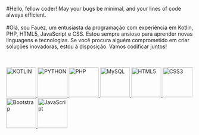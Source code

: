 #Hello, fellow coder! May your bugs be minimal, and your lines of code always efficient.<br><br>
#Olá, sou Fauez, um entusiasta da programação com experiência em Kotlin, PHP, HTML5, JavaScript e CSS. Estou sempre ansioso para aprender novas linguagens e tecnologias. Se você procura alguém comprometido em criar soluções inovadoras, estou à disposição. Vamos codificar juntos!
<!--
<div align="center">
  <img height="180em" src="https://github-readme-stats.vercel.app/api?username=fauez&show_icons=true&theme=tokyonight&include_all_commits=true&count_private=true"/>

  <img height="180em" src="https://github-readme-stats.vercel.app/api/top-langs/?username=fauez&layout=compact&langs_count=6&theme=tokyonight" width="313"/>
</div>
-->
<br>
<br>

<table>
  <a href="https://github.com/leehxd">
   <img src="https://img.icons8.com/color/2x/kotlin.png" width="80" alt="KOTLIN">
   <img src="https://img.icons8.com/color/2x/python.png" width="80" alt="PYTHON">
   <img src="https://img.icons8.com/color/2x/php.png" width="80" alt="PHP">
   <img src="https://img.icons8.com/color/2x/mysql.png" width="80" alt="MySQL">
   <img src="https://img.icons8.com/color/2x/html-5.png" width="80" alt="HTML5">
  <img src="https://img.icons8.com/color/2x/css3.png" width="80" alt="CSS3">
  <img src="https://img.icons8.com/color/2x/bootstrap.png" width="80" alt="Bootstrap">
  <img src="https://img.icons8.com/nolan/2x/javascript.png" width="80" alt="JavaScript">

</table>
<!--

 <div style="display: inline_block">
 <img height="180em" src="https://github-readme-stats.vercel.app/api?username=fauez&show_icons=true&theme=tokyonight&include_all_commits=true&count_private=true"/>
  <img height="180em" src="https://github-readme-stats.vercel.app/api/top-langs/?username=fauez&layout=compact&langs_count=6&theme=tokyonight"/>
</div>
- 🔭 I’m currently working on ...
- 🌱 I’m currently learning ...
- 👯 I’m looking to collaborate on ...
- 🤔 I’m looking for help with ...
- 💬 Ask me about ...
- 📫 How to reach me: ...
- 😄 Pronouns: ...
- ⚡ Fun fact: ...
-->
